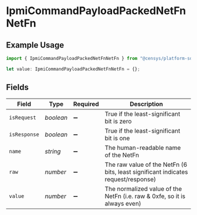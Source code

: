 # IpmiCommandPayloadPackedNetFnNetFn

## Example Usage

```typescript
import { IpmiCommandPayloadPackedNetFnNetFn } from "@censys/platform-sdk/models/components";

let value: IpmiCommandPayloadPackedNetFnNetFn = {};
```

## Fields

| Field                                                                             | Type                                                                              | Required                                                                          | Description                                                                       |
| --------------------------------------------------------------------------------- | --------------------------------------------------------------------------------- | --------------------------------------------------------------------------------- | --------------------------------------------------------------------------------- |
| `isRequest`                                                                       | *boolean*                                                                         | :heavy_minus_sign:                                                                | True if the least-significant bit is zero                                         |
| `isResponse`                                                                      | *boolean*                                                                         | :heavy_minus_sign:                                                                | True if the least-significant bit is one                                          |
| `name`                                                                            | *string*                                                                          | :heavy_minus_sign:                                                                | The human-readable name of the NetFn                                              |
| `raw`                                                                             | *number*                                                                          | :heavy_minus_sign:                                                                | The raw value of the NetFn (6 bits, least significant indicates request/response) |
| `value`                                                                           | *number*                                                                          | :heavy_minus_sign:                                                                | The normalized value of the NetFn (i.e. raw & 0xfe, so it is always even)         |